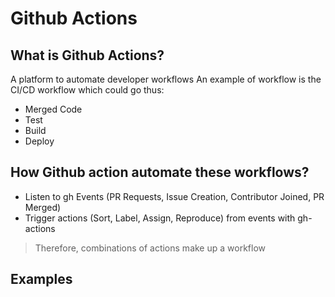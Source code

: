 # Github Actions

## What is Github Actions?

A platform to automate developer workflows
An example of workflow is the CI/CD workflow which could go thus:
- Merged Code
- Test
- Build
- Deploy

## How Github action automate these workflows?
- Listen to gh Events (PR Requests, Issue Creation, Contributor Joined, PR Merged)
- Trigger actions (Sort, Label, Assign, Reproduce) from events with gh-actions

> Therefore, combinations of actions make up a workflow


## Examples